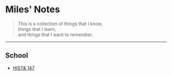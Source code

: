 # Miles' Notes
> This is a collection of things that I know,   
  things that I learn,  
  and things that I want to remember.  
---

## School

- [HIST& 147](tcc/HIST147)
